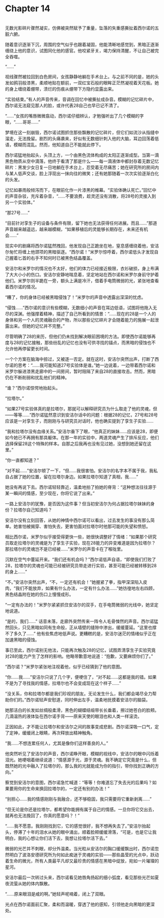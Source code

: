 # Chapter 14

<br>
无数光影碎片骤然凝实，仿佛被突然赋予了重量，坠落的失重感撕扯着西尔诺的五脏六腑。

随着意识逐渐下沉，周围的空气似乎也跟着凝固，他能清晰地感觉到，黑暗正逐渐缠绕上他的意识，试图同化他的感官。他咬紧牙关，竭力保持清醒，不让自己被完全吞噬。

“……”

视线骤然被拉回到白色房间，女孩静静地躺在手术台上。与之前不同的是，她的头发如鸦羽般漆黑，柔顺地贴在额前，一双红宝石般的眼眸正茫然凝视着天花板。她的身上缠绕着绷带，溃烂的伤痕从绷带下方隐约显露出来。

“实验结束。”有人的声音传来，音调在回忆中被撕扯成杂音。模糊的记忆碎片中，西尔诺无法窥见那人的脸，或许代表28自己也早已记不清了。

“……”女孩的嘴唇微微翕动，西尔诺仔细辨认，才勉强听出了几个模糊的字眼，“……哥哥……”

梦境在这一刻崩毁，西尔诺试图抓住那些飘散的记忆碎片，但它们如流沙从指缝中溜走，无法挽留。剧烈的头痛袭来，好似有无数细针刺入他的大脑，耳边回荡着低语，模糊而混乱。然而，他知道自己不能就此停下。

西尔诺猛地抬起头，头顶上方，一个由黑色流体构成的太阳正逐渐成型。当第一滴黑色物质从空中滴落，他终于看清了那是什么——每一滴液体中都封存着无数记忆碎片：黑发少女日复一日地躺在手术台上，忍受着无尽痛苦；她在研究所的房间内与某人低声交谈，脸上浮现出一抹向往的微笑；还有她那随着一次次实验逐渐白化的头发。

记忆如暴雨般倾泻而下，在眼前化作一片漆黑的帷幕。“实验体确认死亡。”回忆中的声音杂驳，充斥着杂音，“……不要浪费，趁灵还没有消散，将28号的灵接入到另一个实验体。”

“那27号……”

“目前针对孪生子的设备与条件有限，留下她也无法获得任何进展。而且……”那道声音越来越遥远，越来越模糊，“如果移植后的灵能够长期存在，未来还有机会……”

现实中的剧痛将西尔诺猛然拽回，他发现自己正跪坐在地，窒息感缠绕着他，安洁尔匆忙将缠上他颈项的黑暗驱逐。“西尔诺！”米罗尔惊呼着，西尔诺低头才发现自己握着匕首的右手不知何时已被黑色结晶覆盖。

安洁尔和米罗尔的情况也不太好，他们的体力已经接近极限，衣衫破损，身上布满了大大小小的伤口。安洁尔安静地喘息着，坚定地站在西尔诺和米罗尔身前守护着他们。米罗尔则半跪在一旁，额头上满是冷汗，借着手电筒微弱的光，紧张地查看着西尔诺的情况。

“糟了，你的身体已经被黑暗侵蚀了！”米罗尔的声音中透露出深深的忧虑。

“侵蚀……”西尔诺的意识有些模糊，无数细小的声音在耳边低语，试图将他拖入无尽的深渊。他强撑着精神，描述了自己所看到的情景：“……现在的28是一个人的身体和另一个人的灵魂融合的产物，所以那些记忆碎片才会随着能力的施展一起泄露出来。但她的记忆并不完整。”

尽管明确了28的来历，但他们仍未找到解决眼前困境的方法。即使西尔诺能够再度与28的记忆接触，那些纷乱的记忆也没有可供寻找的锚点，而黑暗的侵蚀也不允许他再停留更长时间。

一个个方案在脑海中掠过，又被逐一否定。就在这时，安洁尔突然出声，打断了西尔诺的思考：“……我可能知道27号实验体是谁。”她一边说着，一边带着西尔诺和米罗尔躲进漆黑走廊中的一间房间，暂时阻隔了来自28的直接攻击。然而，黑暗仍在不断削弱和扰乱他们的精神。

“谁？”西尔诺惊愕地抬起头。

“拉塔尔。”

“如果27号实验体真的是拉塔尔，那就可以解释研究员为什么取走了他的灵魂，但——等等……”西尔诺猛然意识到安洁尔话中的问题：根据28的记忆，27号和28号应该是一对孪生子，而刚刚与与研究员对话时，他也确实提到了孪生子实验……

“我和拉塔尔没有血缘关系。”安洁尔垂下了眼，“他真正的妹妹……应该是28，即便如今她已不再拥有那具躯体。在那一年的实验中，两道灵魂产生了排斥反应，他们选择保留28这个特殊的样本。自那之后我再也没有见过她，没想到她还留在这里。”

“你一直都知道？”

“对不起……”安洁尔顿了一下，“但……我很害怕。安洁尔的名字本不属于我，我私自占据了她的位置，留在拉塔尔身边。如果拉塔尔知道了真相，我……”

她没有再说下去。西尔诺轻轻靠近，温柔地拍了拍她的脊背：“这种想法往往源于某一瞬间的情感，至少现在，你将它说了出来。”

一路上安洁尔的犹豫，是否因为这件事？但当初安洁尔为何占据拉塔尔妹妹的身份？拉塔尔自己知道吗？

安洁尔没有立刻回答，从她的神情中西尔诺可以看出，过去发生的事没有那么简单。她害怕被揭穿、害怕失去，更害怕面对拉塔尔时他那可能的失望和愤怒。

相比西尔诺，米罗尔似乎接受得更快一些，她很快调整好了情绪：“如果那个研究员取走拉塔尔的灵魂是为了孪生子实验，现在28能力的异变难道是因为拉塔尔？那拉塔尔的灵魂岂不是已经被……”米罗尔的声音卡在了喉咙里。

沉默在空气中蔓延开来。“我们还有机会吗？”西尔诺低声自语，“即使我们打败了28，拉塔尔的灵魂也可能已经被研究员带走进行实验，甚至可能已经被转移到28的身上……”

“不。”安洁尔突然出声，“不，一定还有机会！”她握紧了拳，指甲深深陷入皮肉，“我们不能放弃，如果有什么办法，一定有什么办法……”她彷徨地左右四顾，黑色结晶附在她的伤口上慢慢成形。

“一定有办法的！”米罗尔紧紧抓住安洁尔的双手，在手电筒微弱的光线中，她坚定地说道。

“是的，我们……” 话音未落，走廊外突然传来一阵令人毛骨悚然的声音。西尔诺猛然回头，只见黑暗如同有生命般，正从墙壁的缝隙中渗出，缓缓蔓延。“这里也撑不了多久了……” 他有些焦虑地低声说。更糟糕的是，安洁尔迷茫的情绪似乎正在加速黑暗的侵蚀。

事已至此，西尔诺别无他法，只能再次触及28的记忆，试图弄清孪生子实验究竟对28的能力产生了怎样的影响。他略带歉意地说道：“抱歉，又要麻烦你们了。”

“西尔诺？”米罗尔紧张地注视着他，似乎已经猜到了他的意图。

“你……我……”安洁尔只说了几个字，便哽住了，“对不起……这都是我的错。如果不是为了寻找我的情感，拉塔尔也不会变成现在这个样子……”

“没关系，你和拉塔尔都是我们珍视的朋友。无论发生什么，我们都会竭尽全力帮助你们的。”西尔诺轻声安慰道，同时伸出左手，温柔地抚摸着安洁尔的脑袋。

她那洁白的长发如丝绸般柔滑，黑色的蝴蝶结缎带长长垂着，擦过她苍白的脸颊。几滴温热的液体坠在西尔诺手背——原来天使的眼泪也和人类一样滚烫。

正因如此，才不能让拉塔尔和安洁尔之间的故事变成悲剧。西尔诺深吸一口气，定了定神，缓缓闭上眼睛，再次释放出精神触角。

“我……不想连累任何人，尤其是像你们这样善良的人。”

他突然听见了安洁尔的声音，西尔诺睁开眼，模糊的视线中，安洁尔的眼中闪烁着泪光。她哽咽着继续说道：“情感源于光，源于灵魂。我不确定它究竟是什么，但既然她的光中融入了拉塔尔的，那么我的光就能成为你的指引，带你找到正确的方向。”

察觉到安洁尔的意图，西尔诺急忙喊道：“等等！你难道忘了失去光的后果吗？如果要用你的生命来换回拉塔尔的，一定还有别的办法！”

“别担心……我的情感刚刚与我融合，还不够稳固，我只需要将它重新剥离……”

“但无论是你还是拉塔尔，都希望你能拥有属于自己的情感。一旦你将它交出去，就再也无法挽回了，你真的愿意吗？！”

“……我不愿意。我刚刚找到它，它的感觉很好，我不想再失去了。”安洁尔抬起头，停滞了十年的泪水从她的眼中涌出，顺着脸颊缓缓滑落，“可是，也是它让我明白，我的心想让你们活下去，我想让拉塔尔活下去。”

微弱的光芒并不刺眼，却分外温柔。当光粒从安洁尔的胸口缓缓飘出时，西尔诺忽然明白了波洛安德研究所为何如此痴迷于灵魂的实验——那些晶莹的光点中，跃动着生命的微光，所有人类最平凡却又最珍贵的情感在黑暗中绽放，宛如一片璀璨的星河。

安洁尔最后一次转过头来，西尔诺看见她唇角扬起的细小弧度，看见那些光芒如夏夜流萤从她的体内飘散。

“……原来眼泪是咸的啊。”她轻声呢喃着，闭上了双眼。

光点在西尔诺面前汇聚，柔和而温暖，穿透了他的感知，引领他走向黑暗的更深处。
